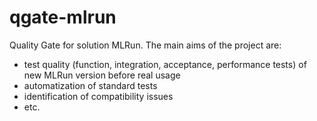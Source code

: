 # qgate-mlrun
Quality Gate for solution MLRun. The main aims of the project are:
- test quality (function, integration, acceptance, performance tests) of new MLRun version before real usage
- automatization of standard tests
- identification of compatibility issues
- etc.

